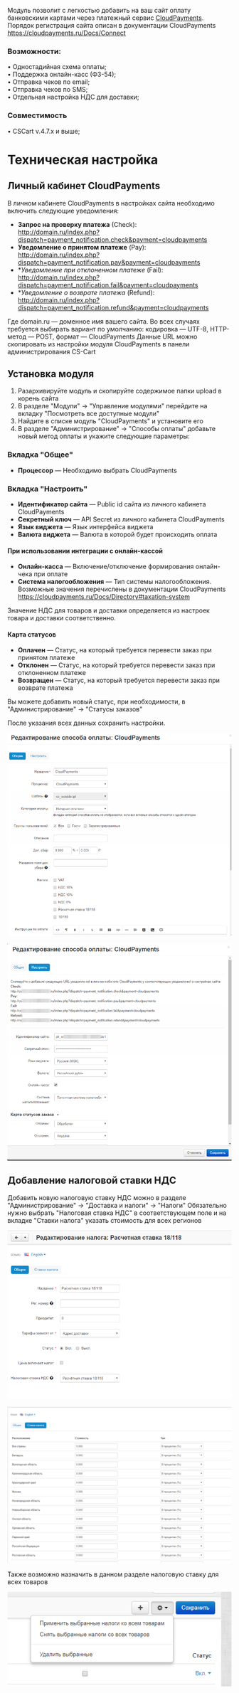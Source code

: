 Модуль позволит с легкостью добавить на ваш сайт оплату банковскими картами через платежный сервис [CloudPayments](https://cloudpayments.ru).
Порядок регистрация сайта описан в документации CloudPayments https://cloudpayments.ru/Docs/Connect


### Возможности:  
• Одностадийная схема оплаты;  
• Поддержка онлайн-касс (ФЗ-54);  
• Отправка чеков по email;  
• Отправка чеков по SMS;  
• Отдельная настройка НДС для доставки;

### Совместимость
• CSCart v.4.7.x и выше;

# Техническая настройка
## Личный кабинет CloudPayments
В личном кабинете CloudPayments в настройках сайта необходимо включить следующие уведомления:

* **Запрос на проверку платежа** (Сheck):\
http://domain.ru/index.php?dispatch=payment_notification.check&payment=cloudpayments
* **Уведомление о принятом платеже** (Pay):\
http://domain.ru/index.php?dispatch=payment_notification.pay&payment=cloudpayments
* **Уведомление при отклоненном платеже* (Fail):\
http://domain.ru/index.php?dispatch=payment_notification.fail&payment=cloudpayments
* **Уведомление о возврате платежа* (Refund):\
http://domain.ru/index.php?dispatch=payment_notification.refund&payment=cloudpayments

Где domain.ru — доменное имя вашего сайта.
Во всех случаях требуется выбирать вариант по умолчанию: кодировка — UTF-8, HTTP-метод — POST, формат — CloudPayments
Данные URL можно скопировать из настройки модуля CloudPayments в панели администрирования CS-Cart

## Установка модуля
1. Разархивируйте модуль и скопируйте содержимое папки upload в корень сайта
2. В разделе "Модули" -> "Управление модулями" перейдите на вкладку "Посмотреть все доступные модули"
3. Найдите в списке модуль "CloudPayments" и установите его 
4. В разделе "Администрирование" -> "Способы оплаты" добавьте новый метод оплаты и укажите следующие параметры:

### Вкладка "Общее"
* **Процессор** — Необходимо выбрать CloudPayments

### Вкладка "Настроить"
* **Идентификатор сайта** — Public id сайта из личного кабинета CloudPayments
* **Секретный ключ** — API Secret из личного кабинета CloudPayments
* **Язык виджета** — Язык интерфейса виджета
* **Валюта виджета** — Валюта в которой будет происходить оплата

#### При использовании интеграции с онлайн-кассой
* **Онлайн-касса** — Включение/отключение формирования онлайн-чека при оплате
* **Система налогообложения** — Тип системы налогообложения. Возможные значения перечислены в документации CloudPayments https://cloudpayments.ru/Docs/Directory#taxation-system

Значение НДС для товаров и доставки определяется из настроек товара и доставки соответственно.

#### Карта статусов
* **Оплачен** — Статус, на который требуется перевести заказ при принятом платеже
* **Отклонен** — Статус, на который требуется перевести заказ при отклоненном платеже
* **Возвращен** — Статус, на который требуется перевести заказ при возврате платежа

Вы можете добавить новый статус, при необходимости, в "Администрирование" -> "Статусы заказов"

После указания всех данных сохранить настройки.

![Настройки CloudPayments в CS-Cart](doc/img/cscart_cp1.png)

![Настройки CloudPayments в CS-Cart](doc/img/cscart_cp2.png)

## Добавление налоговой ставки НДС
Добавить новую налоговую ставку НДС можно в разделе "Администрирование" -> "Доставка и налоги" -> "Налоги"
Обязательно нужно выбрать "Налоговая ставка НДС" в соответствующем поле и на вкладке "Ставки налога" указать стоимость для всех регионов

![Добавление НДС в CS-Cart](doc/img/cscart_nds1.png)

![Добавление НДС в CS-Cart](doc/img/cscart_nds2.png)

Также возможно назначить в данном разделе налоговую ставку для всех товаров 

![Применение НДС в CS-Cart](doc/img/cscart_nds_apply.png)
